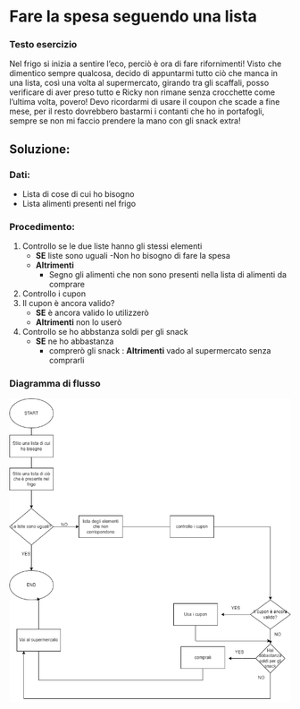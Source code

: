 # Fare la spesa seguendo una lista

### Testo esercizio
Nel frigo si inizia a sentire l’eco, perciò è ora di fare rifornimenti!
Visto che dimentico sempre qualcosa, decido di appuntarmi tutto ciò che manca in una lista, così una volta al supermercato, girando tra gli scaffali, posso verificare di aver preso tutto e Ricky non rimane senza crocchette come l’ultima volta, povero! Devo ricordarmi di usare il coupon che scade a fine mese, per il resto dovrebbero bastarmi i contanti che ho in portafogli, sempre se non mi faccio prendere la mano con gli snack extra! 

## Soluzione:

### Dati:
- Lista di cose di cui ho bisogno
- Lista alimenti presenti nel frigo

### Procedimento:
1. Controllo se le due liste hanno gli stessi elementi 
    - **SE** liste sono uguali 
        -Non ho bisogno di fare la spesa
    - **Altrimenti**
        - Segno gli alimenti che non sono presenti nella lista di alimenti da comprare
2. Controllo i cupon
3. Il cupon è ancora valido?
    - **SE** è ancora valido lo utilizzerò
    - **Altrimenti** non lo userò
4. Controllo se ho abbstanza soldi per gli snack
    - **SE** ne ho abbastanza
        - comprerò gli snack
    : **Altrimenti** vado al supermercato senza comprarli

### Diagramma di flusso
![Diagramma di flusso](lista.png)

